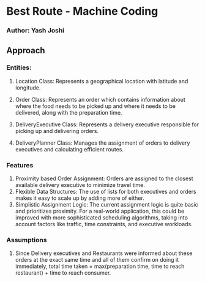 # Best Route - Machine Coding

### Author: Yash Joshi

## Approach

### Entities:

1. Location Class: Represents a geographical location with latitude and longitude.

2. Order Class: Represents an order which contains information about where the food needs to be picked up and where it needs to be delivered, along with the preparation time.

3. DeliveryExecutive Class: Represents a delivery executive responsible for picking up and delivering orders.

4. DeliveryPlanner Class: Manages the assignment of orders to delivery executives and calculating efficient routes.

### Features

1. Proximity based Order Assignment: Orders are assigned to the closest available delivery executive to minimize travel time.
2. Flexible Data Structures: The use of lists for both executives and orders makes it easy to scale up by adding more of either.
3. Simplistic Assignment Logic: The current assignment logic is quite basic and prioritizes proximity. For a real-world application, this could be improved with more sophisticated scheduling algorithms, taking into account factors like traffic, time constraints, and executive workloads.

### Assumptions

1. Since Delivery executives and Restaurants were informed about these orders at the exact same time and all of them confirm on doing it immediately,
total time taken  = max(preparation time, time to reach restaurant) + time to reach consumer.